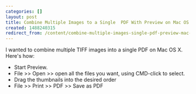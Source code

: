 ```yaml
---
categories: []
layout: post
title: Combine Multiple Images to a Single  PDF With Preview on Mac OS X
created: 1488240315
redirect_from: /content/combine-multiple-images-single-pdf-preview-mac-os-x
---
```

I wanted to combine multiple TIFF images into a single PDF on Mac OS X.  Here's how:

* Start Preview.
* File >> Open >> open all the files you want, using CMD-click to select.
* Drag the thumbnails into the desired order
* File >> Print >> PDF >> Save as PDF
